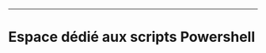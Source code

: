 ------------------------------------------------------------------------------------
# Espace dédié aux scripts Powershell
